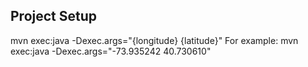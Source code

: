 ## Project Setup ## 
mvn exec:java -Dexec.args="{longitude} {latitude}"
    For example:
         mvn exec:java -Dexec.args="-73.935242 40.730610"
